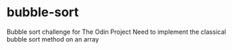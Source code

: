 # bubble-sort
Bubble sort challenge for The Odin Project
Need to implement the classical bubble sort method on an array